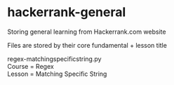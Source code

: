 # hackerrank-general
 Storing general learning from Hackerrank.com website  

Files are stored by their core fundamental + lesson title  

regex-matchingspecificstring.py  
Course = Regex  
Lesson = Matching Specific String